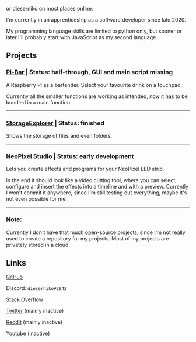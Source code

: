 or dieserniko on most places online. 

I'm currently in an apprenticeship as a software developer since late 2020.

My programming language skills are limited to python only, but sooner or later I'll probably start with JavaScript as my second language.

## Projects

### [Pi-Bar](https://github.com/dieser-niko/pi-bar) | Status: half-through, GUI and main script missing

A Raspberry Pi as a bartender. Select your favourite drink on a touchpad.

Currently all the smaller functions are working as intended, now it has to be bundled in a main function.

---

### [StorageExplorer](https://github.com/dieser-niko/StorageExplorer) | Status: finished

Shows the storage of files and even folders.

---

### NeoPixel Studio | Status: early development

Lets you create effects and programs for your NeoPixel LED strip.

In the end it should look like a video cutting tool, where you can select, configure and insert the effects into a timeline and with a preview.
Currently I won't commit it anywhere, since I'm still testing out everything, maybe it's not even possible for me.

---

### Note:
Currently I don't have that much open-source projects, since I'm not really used to create a repository for my projects.
Most of my projects are privately stored in a cloud.

## Links
[GitHub](https://github.com/dieser-niko)

Discord: `dieserniko#2942`

[Stack Overflow](https://stackoverflow.com/users/15580216/dieserniko)

[Twitter](https://twitter.com/dieser_niko) (mainly inactive)

[Reddit](https://reddit.com/u/NikoHD203) (mainly inactive)

[Youtube](https://youtube.com/channel/UCvUkk9NjKTNtuTorkba7thw) (inactive)

